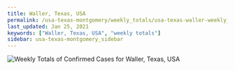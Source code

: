 ```yaml
---
title: Waller, Texas, USA
permalink: /usa-texas-montgomery/weekly_totals/usa-texas-waller-weekly_totals.html
last_updated: Jan 25, 2021
keywords: ["Waller, Texas, USA", "weekly totals"]
sidebar: usa-texas-montgomery_sidebar
---
```


![Weekly Totals of Confirmed Cases for Waller, Texas, USA](/covid_tracker/images/graphs/usa-texas-waller-weekly_totals_graph.png)
